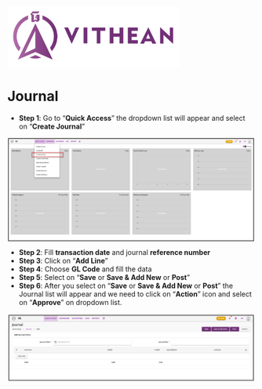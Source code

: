 <img align="center" width="350" style="margin:auto; width: 350px;" title="logo" src="../assets/images/logo.png">

# Journal

- **Step 1**:  Go to “**Quick Access**” the dropdown list will appear and select on “**Create Journal**”
<img align="center" style="margin:auto; width:837px" title="Journal" src="../process-flow/images/03/02-03-01.png">

- **Step 2**: Fill **transaction date** and journal **reference number**
- **Step 3**: Click on “**Add Line**”
- **Step 4**: Choose **GL Code** and fill the data 
- **Step 5**: Select on “**Save** or **Save & Add New** or **Post**”
- **Step 6**: After you select on “**Save** or **Save & Add New** or **Post**” the Journal list will appear and we need to click on “**Action**” icon and select on “**Approve**” on dropdown list.
<img align="center" style="margin:auto; width:837px" title="Journal" src="../process-flow/images/03/02-03-02.png">
